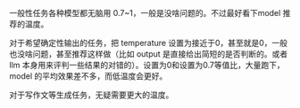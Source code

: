 一般性任务各种模型都无脑用 0.7~1，一般是没啥问题的。不过最好看下model 推荐的温度。

对于希望确定性输出的任务，把 temperature 设置为接近于0，甚至就是0，一般也没啥问题，甚至推荐这样做（比如 output 是直接给出简短的是否判断的。或者 llm 本身用来评判一些结果的对错的）。设置为0和设置为0.7等值比，大量跑下，model 的平均效果差不多，而低温度会更好。

对于写作文等生成任务，无疑需要更大的温度。
